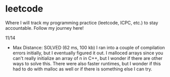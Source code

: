 # leetcode
Where I will track my programming practice (leetcode, ICPC, etc.) to stay accountable. Follow my journey here!

11/14
- Max Distance: SOLVED (62 ms, 100 kb)
I ran into a couple of compilation errors initially, but I eventually figured it out.
I malloced arrays since you can't really initialize an array of n in C++,
but I wonder if there are other ways to solve this.
There were also faster runtimes, but I wonder if this had to do with malloc as well
or if there is something else I can try.

